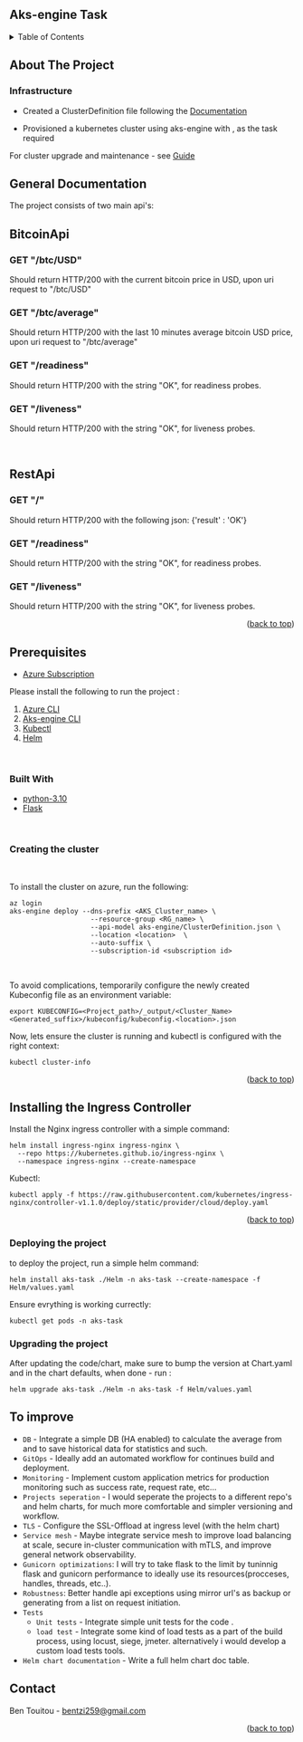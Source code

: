 ## Aks-engine Task
<!-- TABLE OF CONTENTS -->
<details>
  <summary>Table of Contents</summary>
  <ol>
    <li><a href="#about-the-project">About The Project</a></li>
    <li><a href="#general-documentation">General Documentation</a></li>
    <li><a href="#prerequisites">Prerequisites</a></li>
    <li><a href="#built-with">Built With</a></li>
    <li><a href="#creating-the-cluster">Creating the cluster</a></li>
    <li><a href="#contact">Contact</a></li>

  </ol>
</details>

## About The Project

### Infrastructure

* Created a ClusterDefinition file following the [Documentation](https://github.com/Azure/aks-engine/blob/master/docs/topics/clusterdefinitions.md)


* Provisioned a kubernetes cluster using aks-engine with  , as the task required

For cluster upgrade and maintenance - see [Guide](https://github.com/Azure/aks-engine/blob/master/docs/topics/upgrade.md)


## General Documentation

The project consists of two main api's:

## BitcoinApi

### GET "/btc/USD"

Should return HTTP/200 with the current bitcoin price in USD, upon uri request to "/btc/USD"  

### GET "/btc/average"

Should return HTTP/200 with the last 10 minutes average bitcoin USD price, upon uri request to "/btc/average"  

### GET "/readiness"

Should return HTTP/200 with the string "OK", for readiness probes.

### GET "/liveness"

Should return HTTP/200 with the string "OK", for liveness probes.

<br/>

## RestApi

### GET "/"

Should return HTTP/200 with the following json: {'result' : 'OK'}

### GET "/readiness"

Should return HTTP/200 with the string "OK", for readiness probes.

### GET "/liveness"

Should return HTTP/200 with the string "OK", for liveness probes.

<p align="right">(<a href="#top">back to top</a>)</p>

## Prerequisites

* [Azure Subscription](https://azure.microsoft.com/en-us/)

Please install the following to run the project :

1. [Azure CLI](https://docs.microsoft.com/en-us/cli/azure/install-azure-cli)
2. [Aks-engine CLI](https://github.com/Azure/aks-engine/blob/master/docs/tutorials/quickstart.md#install-the-aks-engine-command-line-tool)
3. [Kubectl](https://kubernetes.io/docs/tasks/tools/)
4. [Helm](https://helm.sh/docs/intro/install/)

<br/>

### Built With

* [python-3.10](https://python.org/)
* [Flask](https://flask.palletsprojects.com/en/2.1.x/quickstart/)

<br/>

### Creating the cluster

<br/>

To install the cluster on azure, run the following:

```console
az login
aks-engine deploy --dns-prefix <AKS_Cluster_name> \
                    --resource-group <RG_name> \
                    --api-model aks-engine/ClusterDefinition.json \
                    --location <location>  \
                    --auto-suffix \ 
                    --subscription-id <subscription id>
```

<br/>

To avoid complications, temporarily configure the newly created Kubeconfig file as an environment variable:

```console
export KUBECONFIG=<Project_path>/_output/<Cluster_Name><Generated_suffix>/kubeconfig/kubeconfig.<location>.json
```

Now, lets ensure the cluster is running and kubectl is configured with the right context:

```console
kubectl cluster-info
```

<p align="right">(<a href="#top">back to top</a>)</p>

## Installing the Ingress Controller

Install the Nginx ingress controller with a simple command:

```console
helm install ingress-nginx ingress-nginx \
  --repo https://kubernetes.github.io/ingress-nginx \
  --namespace ingress-nginx --create-namespace
```

Kubectl:

```console
kubectl apply -f https://raw.githubusercontent.com/kubernetes/ingress-nginx/controller-v1.1.0/deploy/static/provider/cloud/deploy.yaml
```

<p align="right">(<a href="#top">back to top</a>)</p>

### Deploying the project

to deploy the project, run a simple helm command:

```console
helm install aks-task ./Helm -n aks-task --create-namespace -f Helm/values.yaml 
```

Ensure evrything is working currectly:

```console
kubectl get pods -n aks-task
```

### Upgrading the project

After updating the code/chart, make sure to bump the version at Chart.yaml and in the chart defaults, when done - run :

```console
helm upgrade aks-task ./Helm -n aks-task -f Helm/values.yaml 
```

## To improve

* `DB` - Integrate a simple DB (HA enabled) to calculate the average from and to save historical data for statistics and such.
* `GitOps` - Ideally add an automated workflow for continues build and deployment.
* `Monitoring` - Implement custom application metrics for production monitoring such as success rate, request rate, etc...  
* `Projects seperation` - I would seperate the projects to a different repo's and helm charts, for much more comfortable and simpler versioning and workflow.  
* `TLS` - Configure the SSL-Offload at ingress level (with the helm chart)
* `Service mesh` - Maybe integrate service mesh to improve load balancing at scale, secure in-cluster communication with mTLS, and improve general network observability.
* `Gunicorn optimizations`: I will try to take flask to the limit by tuninnig flask and gunicorn performance to ideally use its resources(procceses, handles, threads, etc..).  
* `Robustness`: Better handle api exceptions using mirror url's as backup or generating from a list on request initiation.
* `Tests`
  * `Unit tests` - Integrate simple unit tests for the code .
  * `load test` - Integrate some kind of load tests as a part of the build process, using locust, siege, jmeter. alternatively i would develop a custom load tests tools.
* `Helm chart documentation` - Write a full helm chart doc table. 

## Contact

Ben Touitou - bentzi259@gmail.com


<p align="right">(<a href="#top">back to top</a>)</p>
